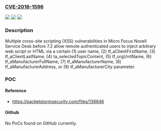 ### [CVE-2016-1596](https://cve.mitre.org/cgi-bin/cvename.cgi?name=CVE-2016-1596)
![](https://img.shields.io/static/v1?label=Product&message=n%2Fa&color=blue)
![](https://img.shields.io/static/v1?label=Version&message=n%2Fa&color=blue)
![](https://img.shields.io/static/v1?label=Vulnerability&message=n%2Fa&color=brighgreen)

### Description

Multiple cross-site scripting (XSS) vulnerabilities in Micro Focus Novell Service Desk before 7.2 allow remote authenticated users to inject arbitrary web script or HTML via a certain (1) user name, (2) tf_aClientFirstName, (3) tf_aClientLastName, (4) ta_selectedTopicContent, (5) tf_orgUnitName, (6) tf_aManufacturerFullName, (7) tf_aManufacturerName, (8) tf_aManufacturerAddress, or (9) tf_aManufacturerCity parameter.

### POC

#### Reference
- https://packetstormsecurity.com/files/136646

#### Github
No PoCs found on GitHub currently.

